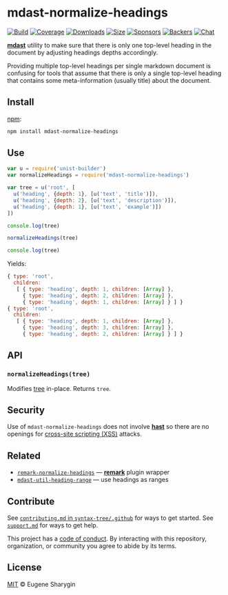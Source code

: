 # mdast-normalize-headings

[![Build][build-badge]][build]
[![Coverage][coverage-badge]][coverage]
[![Downloads][downloads-badge]][downloads]
[![Size][size-badge]][size]
[![Sponsors][sponsors-badge]][collective]
[![Backers][backers-badge]][collective]
[![Chat][chat-badge]][chat]

[**mdast**][mdast] utility to make sure that there is only one top-level heading
in the document by adjusting headings depths accordingly.

Providing multiple top-level headings per single markdown document is confusing
for tools that assume that there is only a single top-level heading that
contains some meta-information (usually title) about the document.

## Install

[npm][]:

```sh
npm install mdast-normalize-headings
```

## Use

```js
var u = require('unist-builder')
var normalizeHeadings = require('mdast-normalize-headings')

var tree = u('root', [
  u('heading', {depth: 1}, [u('text', 'title')]),
  u('heading', {depth: 2}, [u('text', 'description')]),
  u('heading', {depth: 1}, [u('text', 'example')])
])

console.log(tree)

normalizeHeadings(tree)

console.log(tree)
```

Yields:

```js
{ type: 'root',
  children:
   [ { type: 'heading', depth: 1, children: [Array] },
     { type: 'heading', depth: 2, children: [Array] },
     { type: 'heading', depth: 1, children: [Array] } ] }
{ type: 'root',
  children:
   [ { type: 'heading', depth: 1, children: [Array] },
     { type: 'heading', depth: 3, children: [Array] },
     { type: 'heading', depth: 2, children: [Array] } ] }
```

## API

### `normalizeHeadings(tree)`

Modifies [tree][] in-place.
Returns `tree`.

## Security

Use of `mdast-normalize-headings` does not involve [**hast**][hast] so there are
no openings for [cross-site scripting (XSS)][xss] attacks.

## Related

*   [`remark-normalize-headings`][normalize-headings]
    — [**remark**][remark] plugin wrapper
*   [`mdast-util-heading-range`](https://github.com/syntax-tree/mdast-util-heading-range)
    — use headings as ranges

## Contribute

See [`contributing.md` in `syntax-tree/.github`][contributing] for ways to get
started.
See [`support.md`][support] for ways to get help.

This project has a [code of conduct][coc].
By interacting with this repository, organization, or community you agree to
abide by its terms.

## License

[MIT][license] © Eugene Sharygin

<!-- Definitions -->

[build-badge]: https://img.shields.io/travis/syntax-tree/mdast-normalize-headings.svg

[build]: https://travis-ci.org/syntax-tree/mdast-normalize-headings

[coverage-badge]: https://img.shields.io/codecov/c/github/syntax-tree/mdast-normalize-headings.svg

[coverage]: https://codecov.io/github/syntax-tree/mdast-normalize-headings

[downloads-badge]: https://img.shields.io/npm/dm/mdast-normalize-headings.svg

[downloads]: https://www.npmjs.com/package/mdast-normalize-headings

[size-badge]: https://img.shields.io/bundlephobia/minzip/mdast-normalize-headings.svg

[size]: https://bundlephobia.com/result?p=mdast-normalize-headings

[sponsors-badge]: https://opencollective.com/unified/sponsors/badge.svg

[backers-badge]: https://opencollective.com/unified/backers/badge.svg

[collective]: https://opencollective.com/unified

[chat-badge]: https://img.shields.io/badge/chat-spectrum-7b16ff.svg

[chat]: https://spectrum.chat/unified/syntax-tree

[npm]: https://docs.npmjs.com/cli/install

[license]: license

[contributing]: https://github.com/syntax-tree/.github/blob/master/contributing.md

[support]: https://github.com/syntax-tree/.github/blob/master/support.md

[coc]: https://github.com/syntax-tree/.github/blob/master/code-of-conduct.md

[mdast]: https://github.com/syntax-tree/mdast

[remark]: https://github.com/remarkjs/remark

[normalize-headings]: https://github.com/remarkjs/remark-normalize-headings

[tree]: https://github.com/syntax-tree/unist#tree

[xss]: https://en.wikipedia.org/wiki/Cross-site_scripting

[hast]: https://github.com/syntax-tree/hast
